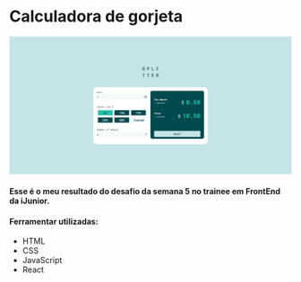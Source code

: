 # Calculadora de gorjeta

![Screenshot of the final result](https://github.com/raissagd/calculator-app/blob/main/screenshot.png)

#### Esse é o meu resultado do desafio da semana 5 no trainee em FrontEnd da iJunior.

#### Ferramentar utilizadas:

- HTML
- CSS
- JavaScript
- React
